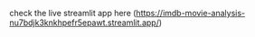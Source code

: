 check the live streamlit app here (https://imdb-movie-analysis-nu7bdjk3knkhpefr5epawt.streamlit.app/)
